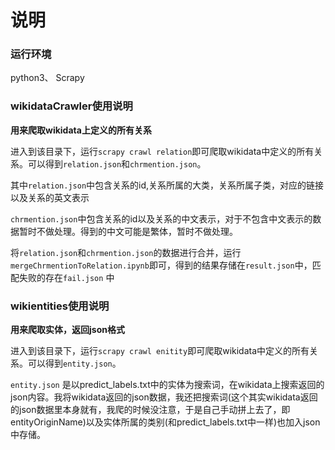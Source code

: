 # 说明

### 运行环境

python3、 Scrapy

### wikidataCrawler使用说明

**用来爬取wikidata上定义的所有关系**

进入到该目录下，运行`scrapy crawl relation`即可爬取wikidata中定义的所有关系。可以得到`relation.json`和`chrmention.json`。

其中`relation.json`中包含关系的id,关系所属的大类，关系所属子类，对应的链接以及关系的英文表示

`chrmention.json`中包含关系的id以及关系的中文表示，对于不包含中文表示的数据暂时不做处理。得到的中文可能是繁体，暂时不做处理。



将`relation.json`和`chrmention.json`的数据进行合并，运行`mergeChrmentionToRelation.ipynb`即可，得到的结果存储在`result.json`中，匹配失败的存在`fail.json` 中

### wikientities使用说明

**用来爬取实体，返回json格式**

进入到该目录下，运行`scrapy crawl enitity`即可爬取wikidata中定义的所有关系。可以得到`entity.json`。

`entity.json` 是以predict_labels.txt中的实体为搜索词，在wikidata上搜索返回的json内容。我将wikidata返回的json数据，我还把搜索词(这个其实wikidata返回的json数据里本身就有，我爬的时候没注意，于是自己手动拼上去了，即entityOriginName)以及实体所属的类别(和predict_labels.txt中一样)也加入json中存储。

